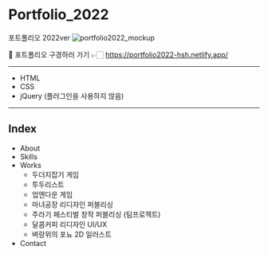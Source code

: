 # Portfolio_2022
포트폴리오 2022ver
![portfolio2022_mockup](https://user-images.githubusercontent.com/86407453/189721203-fa8c238f-c057-4e67-b4e7-556bb75cc3a0.png)

🔗 포트폴리오 구경하러 가기 👉🏻 https://portfolio2022-hsh.netlify.app/

---
- HTML
- CSS
- jQuery (플러그인을 사용하지 않음)

---

## Index
- About
- Skills
- Works
  - 두더지잡기 게임
  - 투두리스트
  - 업앤다운 게임
  - 마녀공장 리디자인 퍼블리싱
  - 주라기 페스티벌 창작 퍼블리싱 (팀프로젝트)
  - 달콤커피 리디자인 UI/UX
  - 벼랑위의 포뇨 2D 일러스트
- Contact


